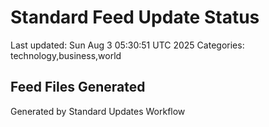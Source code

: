 # Standard Feed Update Status
Last updated: Sun Aug  3 05:30:51 UTC 2025
Categories: technology,business,world

## Feed Files Generated

Generated by Standard Updates Workflow

